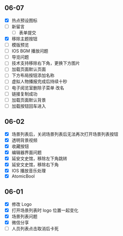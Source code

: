## 06-07

- [x] 热点预设图标
- [ ] 新留言
	- [ ] 表单提交
- [x] 移除主题按钮
- [ ] 模版预览
- [ ] IOS BGM 播放问题
- [ ] 导览问题
- [ ] 技术支持移除右下角，更换下方图片
- [ ] 加载页面默认页面
- [ ] 下方布局按钮添加名称
- [ ] 虚拟人物播报完成后持续十秒
- [ ] 电子阅览室删除子菜单 改名
- [ ] 链接复制成功
- [ ] 加载页面默认背景
- [ ] 加载按钮回车进入

## 06-02

- [x] 场景列表后，关闭场景列表后无法再次打开场景列表按钮
- [x] 透明背景视频
- [x] 收藏按钮
- [x] 编辑器界面问题
- [x] 延安文史馆，移除左下角跳转
- [x] 延安文史馆，移除右下角
- [x] IOS 播放音乐处理
- [x] AtomicBool

## 06-01

- [x] 修改 Logo
- [x] 打开场景列表时 logo 位置一起变化
- [x] 场景列表问题
- [x] 微信分享
- [ ] 人员列表点击取消后卡死